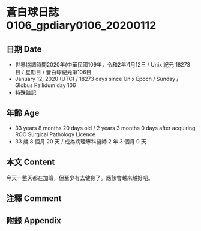# 蒼白球日誌0106_gpdiary0106_20200112 #

## 日期 Date ##

* 世界協調時間2020年(中華民國109年，令和2年)1月12日 / Unix 紀元 18273 日 / 星期日 / 蒼白球紀元第106日
* January 12, 2020 (UTC) / 18273 days since Unix Epoch / Sunday / Globus Pallidum day 106
* 特殊註記:

## 年齡 Age ##

* 33 years 8 months 20 days old / 2 years 3 months 0 days after acquiring ROC Surgical Pathology Licence
* 33 歲 8 個月 20 天 / 成為病理專科醫師 2 年 3 個月 0 天

## 本文 Content ##

今天一整天都在加班，但至少有去健身了。應該會越來越好吧。

## 注釋 Comment ##


## 附錄 Appendix ##

